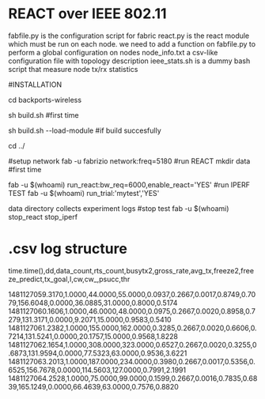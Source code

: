 # REACT over IEEE 802.11
 fabfile.py is the configuration script for fabric
 react.py is the react module which must be run on each node. we need to add a function on fabfile.py to perform a global configuration on nodes
 node_info.txt a csv-like configuration file with topology description
 ieee_stats.sh is a dummy bash script that measure node tx/rx statistics

#INSTALLATION

cd backports-wireless

sh build.sh #first time

sh build.sh --load-module #if build succesfully

cd ../

#setup network
fab -u fabrizio network:freq=5180
#run REACT 
mkdir data #first time

fab -u $(whoami) run_react:bw_req=6000,enable_react='YES'
#run IPERF TEST
fab -u $(whoami) run_trial:'mytest','YES'

data directory collects experiment logs
#stop test
fab -u $(whoami) stop_react stop_iperf


# <IP>.csv log structure
time.time(),dd,data_count,rts_count,busytx2,gross_rate,avg_tx,freeze2,freeze_predict,tx_goal,I,cw,cw_,psucc,thr

1481127059.3170,1.0000,44.0000,55.0000,0.0937,0.2667,0.0017,0.8749,0.7079,156.6048,0.0000,36.0885,31.0000,0.8000,0.5174
1481127060.1606,1.0000,46.0000,48.0000,0.0975,0.2667,0.0020,0.8958,0.7279,131.3171,0.0000,9.2071,15.0000,0.9583,0.5410
1481127061.2382,1.0000,155.0000,162.0000,0.3285,0.2667,0.0020,0.6606,0.7214,131.5241,0.0000,20.1757,15.0000,0.9568,1.8228
1481127062.1654,1.0000,308.0000,323.0000,0.6527,0.2667,0.0020,0.3255,0.6873,131.9594,0.0000,77.5323,63.0000,0.9536,3.6221
1481127063.2013,1.0000,187.0000,234.0000,0.3980,0.2667,0.0017,0.5356,0.6525,156.7678,0.0000,114.5603,127.0000,0.7991,2.1991
1481127064.2528,1.0000,75.0000,99.0000,0.1599,0.2667,0.0016,0.7835,0.6839,165.1249,0.0000,66.4639,63.0000,0.7576,0.8820



